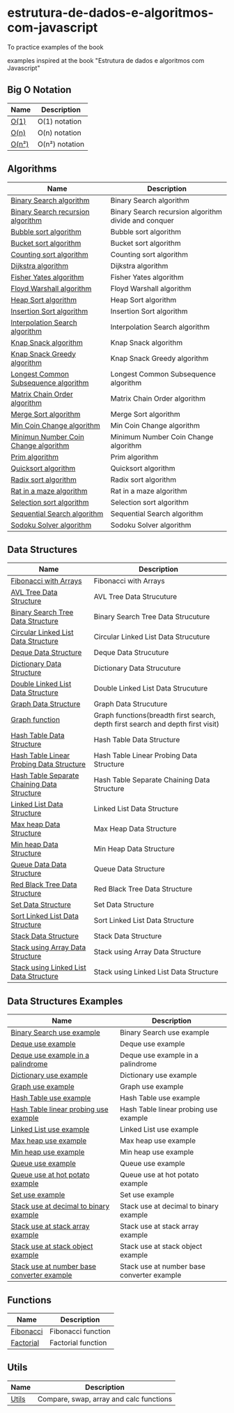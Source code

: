 # estrutura-de-dados-e-algoritmos-com-javascript

To practice examples of the book

examples inspired at the book "Estrutura de dados e algoritmos com Javascript"

## Big O Notation

| Name                           | Description    |
| ------------------------------ | -------------- |
| [O(1)](</notations/o(1).js>)   | O(1) notation  |
| [O(n)](</notations/o(n).js>)   | O(n) notation  |
| [O(n²)](</notations/o(n2).js>) | O(n²) notation |

## Algorithms

| Name                                                                                   | Description                                          |
| -------------------------------------------------------------------------------------- | ---------------------------------------------------- |
| [Binary Search algorithm](/algorithms/BinarySearch/index.js)                           | Binary Search algorithm                              |
| [Binary Search recursion algorithm](/algorithms/BinarySearchDivideAndConquer/index.js) | Binary Search recursion algorithm divide and conquer |
| [Bubble sort algorithm](/algorithms/BubbleSort/index.js)                               | Bubble sort algorithm                                |
| [Bucket sort algorithm](/algorithms/BucketSort/index.js)                               | Bucket sort algorithm                                |
| [Counting sort algorithm](/algorithms/CountingSort/index.js)                           | Counting sort algorithm                              |
| [Dijkstra algorithm](/algorithms/Dijkstra/index.js)                                    | Dijkstra algorithm                                   |
| [Fisher Yates algorithm](/algorithms/FisherYates/index.js)                             | Fisher Yates algorithm                               |
| [Floyd Warshall algorithm](/algorithms/FloydWarshall/index.js)                         | Floyd Warshall algorithm                             |
| [Heap Sort algorithm](/algorithms/HeapSort/index.js)                                   | Heap Sort algorithm                                  |
| [Insertion Sort algorithm](/algorithms/InsertionSort/index.js)                         | Insertion Sort algorithm                             |
| [Interpolation Search algorithm](/algorithms/InterpolationSearch/index.js)             | Interpolation Search algorithm                       |
| [Knap Snack algorithm](/algorithms/KnapSack/index.js)                                  | Knap Snack algorithm                                 |
| [Knap Snack Greedy algorithm](/algorithms/KnapSackGreedyAlgorithm/index.js)            | Knap Snack Greedy algorithm                          |
| [Longest Common Subsequence algorithm](/algorithms/LongestCommonSubsequence/index.js)  | Longest Common Subsequence algorithm                 |
| [Matrix Chain Order algorithm](/algorithms/MatrixChainOrder/index.js)                  | Matrix Chain Order algorithm                         |
| [Merge Sort algorithm](/algorithms/MergeSort/index.js)                                 | Merge Sort algorithm                                 |
| [Min Coin Change algorithm](/algorithms/MinCoinChange/index.js)                        | Min Coin Change algorithm                            |
| [Minimun Number Coin Change algorithm](/algorithms/MinimumNumberCoinsChange/index.js)  | Minimum Number Coin Change algorithm                 |
| [Prim algorithm](/algorithms/Prim/index.js)                                            | Prim algorithm                                       |
| [Quicksort algorithm](/algorithms/QuickSort/index.js)                                  | Quicksort algorithm                                  |
| [Radix sort algorithm](/algorithms/RadixSort/index.js)                                 | Radix sort algorithm                                 |
| [Rat in a maze algorithm](/algorithms/RatInAMaze/index.js)                             | Rat in a maze algorithm                              |
| [Selection sort algorithm](/algorithms/SelectionSort/index.js)                         | Selection sort algorithm                             |
| [Sequential Search algorithm](/algorithms/SequentialSearch/index.js)                   | Sequential Search algorithm                          |
| [Sodoku Solver algorithm](/algorithms/SudokuSolver/index.js)                           | Sodoku Solver algorithm                              |

## Data Structures

| Name                                                                                                      | Description                                                                     |
| --------------------------------------------------------------------------------------------------------- | ------------------------------------------------------------------------------- |
| [Fibonacci with Arrays](/data-structures/Arrays/fibonacci/index.js)                                       | Fibonacci with Arrays                                                           |
| [AVL Tree Data Structure](/data-structures/AVLTree/index.js)                                              | AVL Tree Data Strucuture                                                        |
| [Binary Search Tree Data Structure](/data-structures/BinarySearchTree/index.js)                           | Binary Search Tree Data Strucuture                                              |
| [Circular Linked List Data Structure](/data-structures/CircularLinkedList/index.js)                       | Circular Linked List Data Strucuture                                            |
| [Deque Data Structure](/data-structures/Deque/deque.js)                                                   | Deque Data Strucuture                                                           |
| [Dictionary Data Structure](/data-structures/Dictionary/index.js)                                         | Dictionary Data Strucuture                                                      |
| [Double Linked List Data Structure](/data-structures/DoubleLinkedList/index.js)                           | Double Linked List Data Strucuture                                              |
| [Graph Data Structure](/data-structures/Graph/index.js)                                                   | Graph Data Strucuture                                                           |
| [Graph function](/data-structures/Graph/functions.js)                                                     | Graph functions(breadth first search, depth first search and depth first visit) |
| [Hash Table Data Structure](/data-structures/HashTable/index.js)                                          | Hash Table Data Structure                                                       |
| [Hash Table Linear Probing Data Structure](/data-structures/HashTable/hash-table-linear-probing.js)       | Hash Table Linear Probing Data Structure                                        |
| [Hash Table Separate Chaining Data Structure](/data-structures/HashTable/hash-table-separate-chaining.js) | Hash Table Separate Chaining Data Structure                                     |
| [Linked List Data Structure](/data-structures/LinkedList/linked-list.js)                                  | Linked List Data Structure                                                      |
| [Max heap Data Structure](/data-structures/MaxHeap/index.js)                                              | Max Heap Data Structure                                                         |
| [Min heap Data Structure](/data-structures/MinHeap/index.js)                                              | Min Heap Data Structure                                                         |
| [Queue Data Data Structure](/data-structures/Queue/queue.js)                                              | Queue Data Structure                                                            |
| [Red Black Tree Data Structure](/data-structures/RedBlackTree/index.js)                                   | Red Black Tree Data Structure                                                   |
| [Set Data Structure](/data-structures/Set/index.js)                                                       | Set Data Structure                                                              |
| [Sort Linked List Data Structure](/data-structures/SortedLinkedList/index.js)                             | Sort Linked List Data Structure                                                 |
| [Stack Data Structure](/data-structures/Stack/stack.js)                                                   | Stack Data Structure                                                            |
| [Stack using Array Data Structure](/data-structures/Stack/stack-array.js)                                 | Stack using Array Data Structure                                                |
| [Stack using Linked List Data Structure](/data-structures/StackLinkedList/index.js)                       | Stack using Linked List Data Structure                                          |

## Data Structures Examples

| Name                                                                                                   | Description                                |
| ------------------------------------------------------------------------------------------------------ | ------------------------------------------ |
| [Binary Search use example](/data-structures/examples/BinarySearchTree/index.js)                       | Binary Search use example                  |
| [Deque use example](/data-structures/examples/Deque/deque.js)                                          | Deque use example                          |
| [Deque use example in a palindrome](/data-structures/examples/Deque/palindromo.js)                     | Deque use example in a palindrome          |
| [Dictionary use example](/data-structures/examples/Dictionary/index.js)                                | Dictionary use example                     |
| [Graph use example](/data-structures/examples/Graph/index.js)                                          | Graph use example                          |
| [Hash Table use example](/data-structures/examples/HashTable/index.js)                                 | Hash Table use example                     |
| [Hash Table linear probing use example](/data-structures/examples/HashTableLinearProbing/index.js)     | Hash Table linear probing use example      |
| [Linked List use example](/data-structures/examples/LinkedList/linked-list.js)                         | Linked List use example                    |
| [Max heap use example](/data-structures/examples/MaxHeap/index.js)                                     | Max heap use example                       |
| [Min heap use example](/data-structures/examples/MinHeap/index.js)                                     | Min heap use example                       |
| [Queue use example](/data-structures/examples/Queue/queue.js)                                          | Queue use example                          |
| [Queue use at hot potato example](/data-structures/examples/Queue/hot-potato.js)                       | Queue use at hot potato example            |
| [Set use example](/data-structures/examples/Set/index.js)                                              | Set use example                            |
| [Stack use at decimal to binary example](/data-structures/examples/Stack/decimal-to-binary.js)         | Stack use at decimal to binary example     |
| [Stack use at stack array example](/data-structures/examples/Stack/index-stack-array.js)               | Stack use at stack array example           |
| [Stack use at stack object example](/data-structures/examples/Stack/index-stack-object.js)             | Stack use at stack object example          |
| [Stack use at number base converter example](/data-structures/examples/Stack/number-base-converter.js) | Stack use at number base converter example |

## Functions

| Name                                 | Description        |
| ------------------------------------ | ------------------ |
| [Fibonacci](/functions/fibonacci.js) | Fibonacci function |
| [Factorial](/functions/factorial.js) | Factorial function |

## Utils

| Name                     | Description                             |
| ------------------------ | --------------------------------------- |
| [Utils](/utils/index.js) | Compare, swap, array and calc functions |
